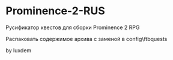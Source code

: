 # Prominence-2-RUS
Русификатор квестов для сборки Prominence 2 RPG

Распаковать содержимое архива с заменой в config\ftbquests


by luxdem
